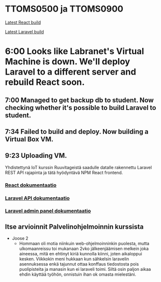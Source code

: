 # TTOMS0500 ja TTOMS0900

[Latest React build](https://student.labranet.jamk.fi/~L4623/ttos0500/)

[Latest Laravel build](https://192.168.9.133)

# 6:00 Looks like Labranet's Virtual Machine is down. We'll deploy Laravel to a different server and rebuild React soon.

## 7:00 Managed to get backup db to student. Now checking whether it's possible to build Laravel to student.

## 7:34 Failed to build and deploy. Now building a Virtual Box VM.

## 9:23 Uploading VM.

Yhdistettynä IoT kurssin Ruuvitageistä saadulle datalle rakennettu Laravel REST API rajapinta ja tätä hyödyntävä NPM React frontend.

### [React dokumentaatio](/react/README.md)

### [Laravel API dokumentaatio](/laravel/readme.md)

### [Laravel admin panel dokumentaatio](/laravel/adminpanel.md)

## Itse arvioinnit Palvelinohjelmoinnin kurssista

* Joose 2
   * Hommaan oli motia niinkuin web-ohjelmoinninkin puolesta, mutta ulkomaanreissu toi mukanaan 2vko jälkeenjäämisen melkein joka aineessa, mitä en ehtinyt kiriä kunnolla kiinni, joten aikaloppui kesken. Viikkokin meni hukkaan kun sähkelsin laravelin asennuksessa enkä tajunnut ottaa konffaus tiedostosta pois puolipisteita ja manasin kun ei laraveli toimi. Siltä osin paljon aikaa ehdin käyttää työhön, onnistuin ihan ok omasta mielestäni.
